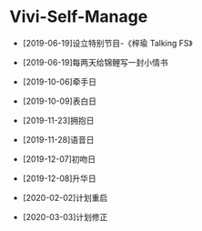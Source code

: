 # Vivi-Self-Manage

- [2019-06-19]设立特别节目-《梓瑜 Talking FS》
- [2019-06-19]每两天给锦鲤写一封小情书
- [2019-10-06]牵手日
- [2019-10-09]表白日
- [2019-11-23]拥抱日
- [2019-11-28]语音日
- [2019-12-07]初吻日
- [2019-12-08]升华日

- [2020-02-02]计划重启
- [2020-03-03]计划修正
